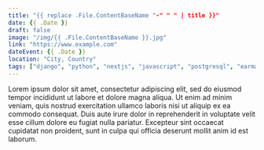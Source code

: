 ```yaml
---
title: "{{ replace .File.ContentBaseName "-" " " | title }}"
date: {{ .Date }}
draft: false
image: "/img/{{ .File.ContentBaseName }}.jpg"
link: "https://www.example.com"
dateEvent: {{ .Date }}
location: "City, Country"
tags: ["django", "python", "nextjs", "javascript", "postgresql", "earma", "research support"]
---
```


Lorem ipsum dolor sit amet, consectetur adipiscing elit, sed do eiusmod tempor incididunt ut labore et dolore magna aliqua. Ut enim ad minim veniam, quis nostrud exercitation ullamco laboris nisi ut aliquip ex ea commodo consequat. Duis aute irure dolor in reprehenderit in voluptate velit esse cillum dolore eu fugiat nulla pariatur. Excepteur sint occaecat cupidatat non proident, sunt in culpa qui officia deserunt mollit anim id est laborum.
